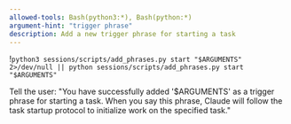 ```yaml
---
allowed-tools: Bash(python3:*), Bash(python:*)
argument-hint: "trigger phrase"
description: Add a new trigger phrase for starting a task
---
```


!`python3 sessions/scripts/add_phrases.py start "$ARGUMENTS" 2>/dev/null || python sessions/scripts/add_phrases.py start "$ARGUMENTS"`

Tell the user: "You have successfully added '$ARGUMENTS' as a trigger phrase for starting a task. When you say this phrase, Claude will follow the task startup protocol to initialize work on the specified task."
